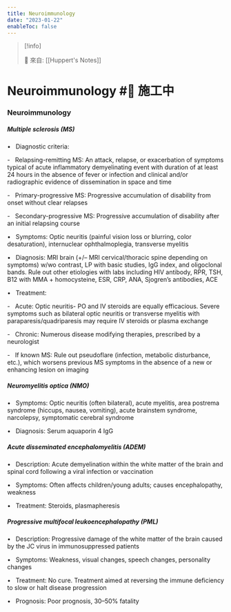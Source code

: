 ```yaml
---
title: Neuroimmunology
date: "2023-01-22"
enableToc: false
---
```


> [!info]
>
> 🌱 來自: [[Huppert's Notes]]

# Neuroimmunology #🚧 施工中

### Neuroimmunology

##### Multiple sclerosis (MS)

•   Diagnostic criteria:

-   Relapsing-remitting MS: An attack, relapse, or exacerbation of symptoms typical of acute inflammatory demyelinating event with duration of at least 24 hours in the absence of fever or infection and clinical and/or radiographic evidence of dissemination in space and time

-   Primary-progressive MS: Progressive accumulation of disability from onset without clear relapses

-   Secondary-progressive MS: Progressive accumulation of disability after an initial relapsing course

•   Symptoms: Optic neuritis (painful vision loss or blurring, color desaturation), internuclear ophthalmoplegia, transverse myelitis

•   Diagnosis: MRI brain (\+/– MRI cervical/thoracic spine depending on symptoms) w/wo contrast, LP with basic studies, IgG index, and oligoclonal bands. Rule out other etiologies with labs including HIV antibody, RPR, TSH, B12 with MMA \+ homocysteine, ESR, CRP, ANA, Sjogren’s antibodies, ACE

•   Treatment:

-   Acute: Optic neuritis- PO and IV steroids are equally efficacious. Severe symptoms such as bilateral optic neuritis or transverse myelitis with paraparesis/quadriparesis may require IV steroids or plasma exchange

-   Chronic: Numerous disease modifying therapies, prescribed by a neurologist

-   If known MS: Rule out pseudoflare (infection, metabolic disturbance, etc.), which worsens previous MS symptoms in the absence of a new or enhancing lesion on imaging

##### Neuromyelitis optica (NMO)

•   Symptoms: Optic neuritis (often bilateral), acute myelitis, area postrema syndrome (hiccups, nausea, vomiting), acute brainstem syndrome, narcolepsy, symptomatic cerebral syndrome

•   Diagnosis: Serum aquaporin 4 IgG

##### Acute disseminated encephalomyelitis (ADEM)

•   Description: Acute demyelination within the white matter of the brain and spinal cord following a viral infection or vaccination

•   Symptoms: Often affects children/young adults; causes encephalopathy, weakness

•   Treatment: Steroids, plasmapheresis

##### Progressive multifocal leukoencephalopathy (PML)

•   Description: Progressive damage of the white matter of the brain caused by the JC virus in immunosuppressed patients

•   Symptoms: Weakness, visual changes, speech changes, personality changes

•   Treatment: No cure. Treatment aimed at reversing the immune deficiency to slow or halt disease progression

•   Prognosis: Poor prognosis, 30–50% fatality

